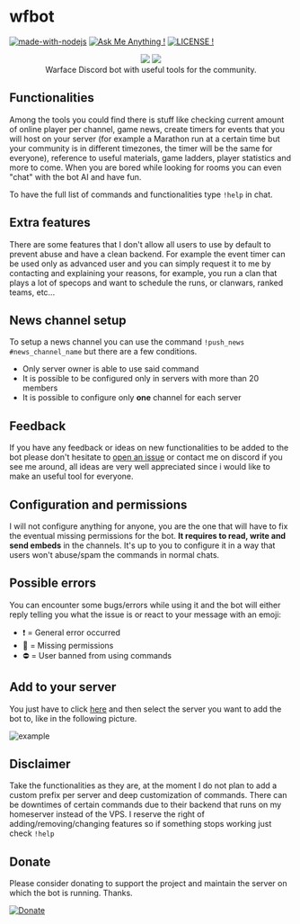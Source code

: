 # wfbot 
[![made-with-nodejs](https://img.shields.io/badge/Made%20with-Node.js-1f425f.svg)](https://nodejs.org) [![Ask Me Anything !](https://img.shields.io/badge/Ask%20me-anything-1abc9c.svg)](https://github.com/seanwlk/wfbot/issues/new) [![LICENSE !](https://img.shields.io/github/license/seanwlk/wfbot)](https://github.com/seanwlk/wfbot/blob/master/LICENSE) 
<p align="center">
    <a href="https://wf.my.com"><img src="https://i.imgur.com/AB5fREI.png"></a> <a href="https://discord.com"><img src="https://discordapp.com/assets/2c21aeda16de354ba5334551a883b481.png"></a> <br>
    Warface Discord bot with useful tools for the community.
</p>

## Functionalities
Among the tools you could find there is stuff like checking current amount of online player per channel, game news, create timers for events that you will host on your server (for example a Marathon run at a certain time but your community is in different timezones, the timer will be the same for everyone), reference to useful materials, game ladders, player statistics and more to come. When you are bored while looking for rooms you can even "chat" with the bot AI and have fun.

To have the full list of commands and functionalities type `!help` in chat.

## Extra features
There are some features that I don't allow all users to use by default to prevent abuse and have a clean backend. For example the event timer can be used only as advanced user and you can simply request it to me by contacting and explaining your reasons, for example, you run a clan that plays a lot of specops and want to schedule the runs, or clanwars, ranked teams, etc...

## News channel setup
To setup a news channel you can use the command `!push_news #news_channel_name` but there are a few conditions.
- Only server owner is able to use said command
- It is possible to be configured only in servers with more than 20 members
- It is possible to configure only **one** channel for each server

## Feedback
If you have any feedback or ideas on new functionalities to be added to the bot please don't hesitate to [open an issue](https://github.com/seanwlk/wfbot/issues/new) or contact me on discord if you see me around, all ideas are very well appreciated since i would like to make an useful tool for everyone.

## Configuration and permissions
I will not configure anything for anyone, you are the one that will have to fix the eventual missing permissions for the bot. **It requires to read, write and send embeds** in the channels. It's up to you to configure it in a way that users won't abuse/spam the commands in normal chats.

## Possible errors
You can encounter some bugs/errors while using it and the bot will either reply telling you what the issue is or react to your message with an emoji:

- :heavy_exclamation_mark: = General error occurred
- :no_entry_sign: = Missing permissions
- :no_entry: = User banned from using commands

## Add to your server
You just have to click [here](https://discordapp.com/oauth2/authorize?client_id=310134676620574720&scope=bot&permissions=67619905) and then select the server you want to add the bot to, like in the following picture.

![example](https://i.imgur.com/HOHUEy7.png)

## Disclaimer 
Take the functionalities as they are, at the moment I do not plan to add a custom prefix per server and deep customization of commands. There can be downtimes of certain commands due to their backend that runs on my homeserver instead of the VPS. I reserve the right of adding/removing/changing features so if something stops working just check `!help`

## Donate
Please consider donating to support the project and maintain the server on which the bot is running. Thanks.

[![Donate](https://img.shields.io/badge/Donate-PayPal-green.svg)](https://paypal.me/seanwlk)
